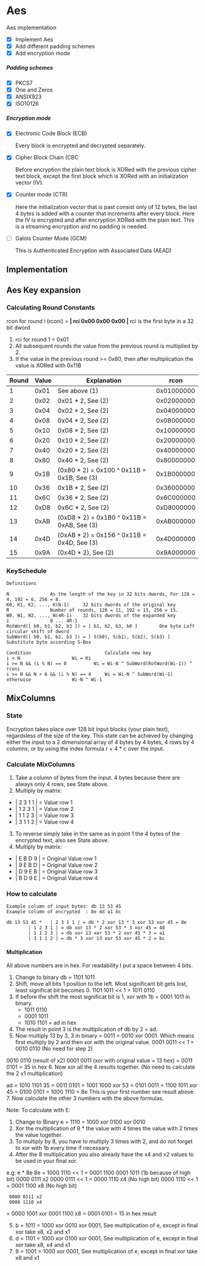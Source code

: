 # Aes
Aes implementation

- [x] Implement Aes
- [x] Add different padding schemes
- [x] Add encryption mode

##### Padding schemes

- [x] PKCS7
- [x] One and Zeros
- [x] ANSIX923
- [x] ISO10126

##### Encryption mode

- [x] Electronic Code Block (ECB)

	Every block is encrypted and decrypted separately.
	
- [x] Cipher Block Chain (CBC

	Before encryption the plain text block is XORed with the previous cipher text block,
	except the first block which is XORed with an initialization vector (IV).
	
- [x] Counter mode (CTR)

	Here the initialization vector that is past consist only of 12 bytes,
	the last 4 bytes is added with a counter that increments after every block.
	Here the IV is encrypted and after encryption XORed with the plain text.
	This is a streaming encryption and no padding is needed.
	
- [ ] Galois Counter Mode (GCM)

	This is Authenticated Encryption with Associated Data (AEAD)


## Implementation

## Aes Key expansion

### Calculating Round Constants

rcon for round i (rconi) = **| rci 0x00 0x00 0x00 |** rci is the first byte in a 32 bit dword

1. rci for round 1 = 0x01
2. All subsequent rounds the value from the previous round is multiplied by 2.
3. If the value in the previous round >= 0x80, then after multiplication the value is XORed with 0x11B

Round | Value | Explanation | rcon
----- | ----- | ----------- | ----
1 | 0x01 | See above (1) | 0x01000000
2 | 0x02 | 0x01 * 2, See (2) | 0x02000000
3 | 0x04 | 0x02 * 2, See (2) | 0x04000000
4 | 0x08 | 0x04 * 2, See (2) | 0x08000000
5 | 0x10 | 0x08 * 2, See (2) | 0x10000000
6 | 0x20 | 0x10 * 2, See (2) | 0x20000000
7 | 0x40 | 0x20 * 2, See (2) | 0x40000000
8 | 0x80 | 0x40 * 2, See (2) | 0x80000000
9 | 0x1B | (0x80 * 2) = 0x100 ^ 0x11B = 0x1B, See (3) | 0x1B000000
10 | 0x36 | 0x1B * 2, See (2) | 0x36000000
11 | 0x6C | 0x36 * 2, See (2) | 0x6C000000
12 | 0xD8 | 0x6C * 2, See (2) | 0xD8000000
13 | 0xAB | (0xD8 * 2) = 0x1B0 ^ 0x11B = 0xAB, See (3) | 0xAB000000
14 | 0x4D | (0xAB * 2) = 0x156 ^ 0x11B = 0x4D, See (3) | 0x4D000000
15 | 0x9A | (0x4D * 2), See (2)	| 0x9A000000
    
### KeySchedule

	Definitions

	N				As the length of the key in 32 bits dwords, For 128 = 4, 192 = 6, 256 = 8.
	K0, K1, K2, ..., K(N-1)		32 bits dwords of the original key
	R				Number of rounds, 128 = 11, 192 = 13, 256 = 15.
	W0, W1, W2, ..., W(4R-1)	32 bits dwords of the expanded key
	i				0 ... 4R-1
	RotWord([ b0, b1, b2, b3 ]) = [ b1, b2, b3, b0 ]		One byte Left circular shift of dword
	SubWord([ b0, b1, b2, b3 ]) = [ S(b0), S(b1), S(b2), S(b3) ]	Substitute byte according S-Box

	Condition                       	Calculate new key
	i < N			 		Wi = Ki
	i >= N && (i % N) == 0			Wi = Wi-N ^ SubWord(RotWord(Wi-1)) ^ rconi
	i >= N && N > 6 && (i % N) == 4		Wi = Wi-N ^ SubWord(Wi-1)
	otherwise				Wi-N ^ Wi-1

## MixColumns

### State
  
Encryption takes place over 128 bit input blocks (your plain text), regardsless of the size of the key. This state
can be achieved by changing either the input to a 2 dimensional array of 4 bytes by 4 bytes, 4 rows by 4 columns,
or by using the index formula r + 4 * c over the input.

### Calculate MixColumns
  
1. Take a column of bytes from the input. 4 bytes because there are always only 4 rows, see State above.
2. Multiply by matrix:
  
  - | 2 3 1 1 | = Value row 1
  - | 1 2 3 1 | = Value row 2
  - | 1 1 2 3 | = Value row 3
  - | 3 1 1 2 | = Value row 4
     
3. To reverse simply take in the same as in point 1 the 4 bytes of the encrypted text, also see State above.
4. Multiply by matrix:
  
  - | E B D 9 | = Original Value row 1
  - | 9 E B D | = Original Value row 2
  - | D 9 E B | = Original Value row 3
  - | B D 9 E | = Original Value row 4
  
### How to calculate

	Example column of input bytes: db 13 53 45
	Example column of encrypted  : 8e 4d a1 bc
  
	db 13 53 45 *	| 2 3 1 1 | = db * 2 xor 13 * 3 xor 53 xor 45 = 8e
			| 1 2 3 1 | = db xor 13 * 2 xor 53 * 3 xor 45 = 4d
			| 1 1 2 3 | = db xor 13 xor 53 * 2 xor 45 * 3 = a1
			| 3 1 1 2 | = db * 3 xor 13 xor 53 xor 45 * 2 = bc

#### Multiplication
  
All above numbers are in hex. For readability I put a space between 4 bits.
  
1. Change to binary db = 1101 1011
2. Shift, move all bits 1 position to the left. Most significant bit gets lost, least significat bit becomes 0.
	1101 1011 << 1 = 1011 0110
3. If before the shift the most significat bit is 1, xor with 1b = 0001 1011 in binary.
	- 1011 0110
	- 0001 1011
	- 1010 1101 = ad in hex
4. The result in point 3 is the multiplication of db by 2 = ad.
5. Now multiply 13 by 3, 3 in binary = 0011 = 0010 xor 0001. Which means first multiply by 2 and then xor with the original value.
0001 0011 << 1 = 0010 0110 (No need for step 2)

0010 0110 (result of x2)
0001 0011 (xor with original value = 13 hex)
= 0011 0101 = 35 in hex
6. Now xor all the 4 results together. (No need to calculate the 2 x1 multiplication)

ad = 1010 1101
35 = 0011 0101
   = 1001 1000 xor
53 = 0101 0011
   = 1100 1011 xor
45 = 0100 0101
   = 1000 1110 = 8e This is your first number see result above.
7. Now calculate the other 3 numbers with the above formulas.

Note: To calculate with E:
1. Change to Binary e = 1110 = 1000 xor 0100 xor 0010
2. Xor the multiplication of 8 * the value with 4 times the value with 2 times the value together.
3. To multiply by 8, you have to multiply 3 times with 2, and do not forget to xor with 1b every time if necessary.
4. After the 8 multiplication you also already have the x4 and x2 values to be used in your final xor.

e.g: e * 8e
8e = 1000 1110 << 1 = 0001 1100
		      0001 1011 (1b because of high bit)
		      0000 0111 x2
     0000 0111 << 1 = 0000 1110 x4 (No high bit)
     0000 1110 << 1 = 0001 1100 x8 (No high bit)

     0000 0111 x2
     0000 1110 x4
   = 0000 1001 xor
     0001 1100 x8
   = 0001 0101 = 15 in hex result

5. b = 1011 = 1000 xor 0010 xor 0001, See multiplication of e, except in final xor take x8, x2 and x1
6. d = 1101 = 1000 xor 0100 xor 0001, See multiplication of e, except in final xor take x8, x4 and x1
7. 9 = 1001 = 1000 xor 0001, See multiplication of e, except in final xor take x8 and x1

